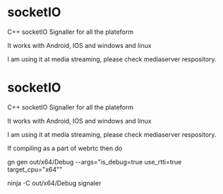 # socketIO
C++ socketIO Signaller for all the plateform

It works with Android, IOS and windows and linux

I am using it at media streaming, please check mediaserver respository.

# socketIO
C++ socketIO Signaller for all the plateform

It works with Android, IOS and windows and linux

I am using it at media streaming, please check mediaserver respository.


If compiling as a part of webrtc then do


gn gen out/x64/Debug --args="is_debug=true use_rtti=true target_cpu=\"x64\""

ninja -C out/x64/Debug signaler

